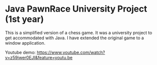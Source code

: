 # Java PawnRace University Project (1st year)

This is a simplified version of a chess game. It was a university project to get accommodated with Java. I have extended the original game to a window application.

Youtube demo: https://www.youtube.com/watch?v=z59iwer0EJI&feature=youtu.be
